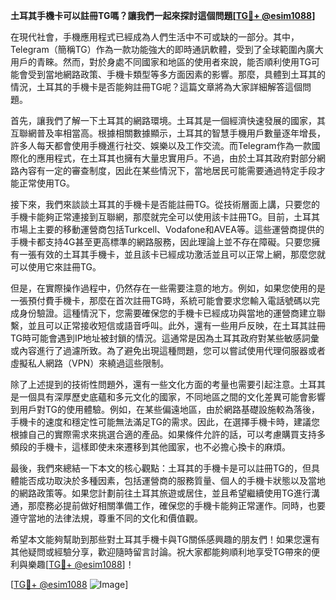 **土耳其手機卡可以註冊TG嗎？讓我們一起來探討這個問題[[TG💪+ @esim1088](https://t.me/s/esim1088)]**

在現代社會，手機應用程式已經成為人們生活中不可或缺的一部分。其中，Telegram（簡稱TG）作為一款功能強大的即時通訊軟體，受到了全球範圍內廣大用戶的青睞。然而，對於身處不同國家和地區的使用者來說，能否順利使用TG可能會受到當地網路政策、手機卡類型等多方面因素的影響。那麼，具體到土耳其的情況，土耳其的手機卡是否能夠註冊TG呢？這篇文章將為大家詳細解答這個問題。

首先，讓我們了解一下土耳其的網路環境。土耳其是一個經濟快速發展的國家，其互聯網普及率相當高。根據相關數據顯示，土耳其的智慧手機用戶數量逐年增長，許多人每天都會使用手機進行社交、娛樂以及工作交流。而Telegram作為一款國際化的應用程式，在土耳其也擁有大量忠實用戶。不過，由於土耳其政府對部分網路內容有一定的審查制度，因此在某些情況下，當地居民可能需要通過特定手段才能正常使用TG。

接下來，我們來談談土耳其的手機卡是否能註冊TG。從技術層面上講，只要您的手機卡能夠正常連接到互聯網，那麼就完全可以使用該卡註冊TG。目前，土耳其市場上主要的移動運營商包括Turkcell、Vodafone和AVEA等。這些運營商提供的手機卡都支持4G甚至更高標準的網路服務，因此理論上並不存在障礙。只要您擁有一張有效的土耳其手機卡，並且該卡已經成功激活並且可以正常上網，那麼您就可以使用它來註冊TG。

但是，在實際操作過程中，仍然存在一些需要注意的地方。例如，如果您使用的是一張預付費手機卡，那麼在首次註冊TG時，系統可能會要求您輸入電話號碼以完成身份驗證。這種情況下，您需要確保您的手機卡已經成功與當地的運營商建立聯繫，並且可以正常接收短信或語音呼叫。此外，還有一些用戶反映，在土耳其註冊TG時可能會遇到IP地址被封鎖的情況。這通常是因為土耳其政府對某些敏感詞彙或內容進行了過濾所致。為了避免出現這種問題，您可以嘗試使用代理伺服器或者虛擬私人網路（VPN）來繞過這些限制。

除了上述提到的技術性問題外，還有一些文化方面的考量也需要引起注意。土耳其是一個具有深厚歷史底蘊和多元文化的國家，不同地區之間的文化差異可能會影響到用戶對TG的使用體驗。例如，在某些偏遠地區，由於網路基礎設施較為落後，手機卡的速度和穩定性可能無法滿足TG的需求。因此，在選擇手機卡時，建議您根據自己的實際需求來挑選合適的產品。如果條件允許的話，可以考慮購買支持多頻段的手機卡，這樣即使未來遷移到其他國家，也不必擔心換卡的麻煩。

最後，我們來總結一下本文的核心觀點：土耳其的手機卡是可以註冊TG的，但具體能否成功取決於多種因素，包括運營商的服務質量、個人的手機卡狀態以及當地的網路政策等。如果您計劃前往土耳其旅遊或居住，並且希望繼續使用TG進行溝通，那麼務必提前做好相關準備工作，確保您的手機卡能夠正常運作。同時，也要遵守當地的法律法規，尊重不同的文化和價值觀。

希望本文能夠幫助到那些對土耳其手機卡與TG關係感興趣的朋友們！如果您還有其他疑問或經驗分享，歡迎隨時留言討論。祝大家都能夠順利地享受TG帶來的便利與樂趣[[TG💪+ @esim1088](https://t.me/s/esim1088)]！

[[TG💪+ @esim1088](https://t.me/s/esim1088) ![Image](https://i.postimg.cc/4NQfJmqS/Snipaste-2025-05-13-00-14-12.png)]